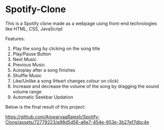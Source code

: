 # Spotify-Clone
This is a Spotify clone made as a webpage using front-end technologies like HTML, CSS, JavaScript

Features:
1) Play the song by clicking on the song title
2) Play/Pause Button
3) Next Music
4) Previous Music
5) Autoplay after a song finishes
6) Shuffle Music
7) Like/Unlike a song (Heart changes colour on click)
8) Increase and decrease the volume of the song by dragging the sound volume range
9) Automatic Seekbar Updation

    
Below is the final result of this project:




https://github.com/AiswaryaaRajesh/Spotify-Clone/assets/72779223/a98d5d56-a6e7-454e-953e-3b27ef7dbc4e

